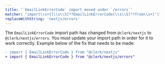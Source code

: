 ```yaml
---
title: '`EmailLinkErrorCode` import moved under `/errors`'
matcher: "import\\s+{[\\s\\S]*?EmailLinkErrorCode[\\s\\S]*?from\\s+['\"]@clerk\\/(nextjs)[\\s\\S]*?['\"]"
replaceWithString: 'nextjs/errors'
---
```


The `EmailLinkErrorCode` import path has changed from `@clerk/nextjs` to `@clerk/nextjs/errors`. You must update your import path in order for it to work correctly. Example below of the fix that needs to be made:

```diff
- import { EmailLinkErrorCode } from "@clerk/nextjs"
+ import { EmailLinkErrorCode } from "@clerk/nextjs/errors"
```
